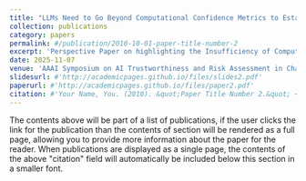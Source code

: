 ```yaml
---
title: "LLMs Need to Go Beyond Computational Confidence Metrics to Establish Trust"
collection: publications
category: papers
permalink: #/publication/2010-10-01-paper-title-number-2
excerpt: 'Perspective Paper on highlighting the Insufficiency of Computational Assessments of Trust and the need for Human-Centered Evaluations of Trustworthiness in Generative AI Systems.'
date: 2025-11-07
venue: 'AAAI Symposium on AI Trustworthiness and Risk Assessment in Challenged Contexts 2025'
slidesurl: #'http://academicpages.github.io/files/slides2.pdf'
paperurl: #'http://academicpages.github.io/files/paper2.pdf'
citation: #'Your Name, You. (2010). &quot;Paper Title Number 2.&quot; <i>Journal 1</i>. 1(2).'
---
```


The contents above will be part of a list of publications, if the user clicks the link for the publication than the contents of section will be rendered as a full page, allowing you to provide more information about the paper for the reader. When publications are displayed as a single page, the contents of the above "citation" field will automatically be included below this section in a smaller font.
